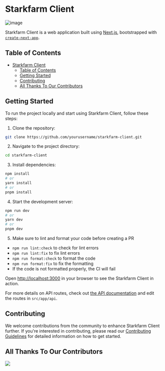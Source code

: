 # Starkfarm Client

![image](https://avatars.githubusercontent.com/u/165751591?s=200&v=4)

Starkfarm Client is a web application built using [Next.js](https://nextjs.org/), bootstrapped with [`create-next-app`](https://github.com/vercel/next.js/tree/canary/packages/create-next-app).

## Table of Contents

- [Starkfarm Client](#starkfarm-client)
  - [Table of Contents](#table-of-contents)
  - [Getting Started](#getting-started)
  - [Contributing](#contributing)
  - [All Thanks To Our Contributors](#all-thanks-to-our-contributors)

## Getting Started

To run the project locally and start using Starkfarm Client, follow these steps:

1. Clone the repository:

```bash
git clone https://github.com/yourusername/starkfarm-client.git
```

2. Navigate to the project directory:

```bash
cd starkfarm-client
```

3. Install dependencies:

```bash
npm install
# or
yarn install
# or
pnpm install
```

4. Start the development server:

```bash
npm run dev
# or
yarn dev
# or
pnpm dev
```

5. Make sure to lint and format your code before creating a PR

- `npm run lint:check` to check for lint errors
- `npm run lint:fix` to fix lint errors
- `npm run format:check` to format the code
- `npm run format:fix` to fix the formatting
- If the code is not formatted properly, the CI will fail

Open [http://localhost:3000](http://localhost:3000) in your browser to see the Starkfarm Client in action.

For more details on API routes, check out [the API documentation](https://nextjs.org/docs/api-routes/introduction) and edit the routes in `src/app/api`.

<!-- ## Key Features -->

<!-- ## How It Works -->

## Contributing

We welcome contributions from the community to enhance Starkfarm Client further. If you're interested in contributing, please read our [Contributing Guidelines](CONTRIBUTING.md) for detailed information on how to get started.

## All Thanks To Our Contributors

<a href="https://github.com/strkfarm/starkfarm-client/graphs/contributors">
  <img src="https://contrib.rocks/image?repo=strkfarm/starkfarm-client" />
</a>

<!-- ## License

This project is licensed under the [GNU General Public License v3.0](https://github.com/strkfarm/Starkfarm-client/blob/main/LICENCE). -->
